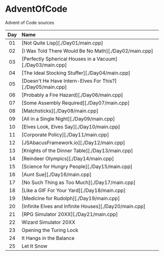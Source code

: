 # AdventOfCode
Advent of Code sources

| Day | Name                                                       |
|:---:|:----------------------------------------------------------|
| 01  | [Not Quite Lisp][./Day01/main.cpp]                         |
| 02  | [I Was Told There Would Be No Math][./Day02/main.cpp]      |
| 03  | [Perfectly Spherical Houses in a Vacuum][./Day03/main.cpp] |
| 04  | [The Ideal Stocking Stuffer][./Day04/main.cpp]             |
| 05  | [Doesn't He Have Intern-Elves For This?][./Day05/main.cpp] |
| 06  | [Probably a Fire Hazard][./Day06/main.cpp]                 |
| 07  | [Some Assembly Required][./Day07/main.cpp]                 |
| 08  | [Matchsticks][./Day08/main.cpp]                            |
| 09  | [All in a Single Night][./Day09/main.cpp]                  |
| 10  | [Elves Look, Elves Say][./Day10/main.cpp]                  |
| 11  | [Corporate Policy][./Day11/main.cpp]                       |
| 12  | [JSAbacusFramework.io][./Day12/main.cpp]                   |
| 13  | [Knights of the Dinner Table][./Day13/main.cpp]            |
| 14  | [Reindeer Olympics][./Day14/main.cpp]                      |
| 15  | [Science for Hungry People][./Day15/main.cpp]              |
| 16  | [Aunt Sue][./Day16/main.cpp]                               |
| 17  | [No Such Thing as Too Much][./Day17/main.cpp]              |
| 18  | [Like a GIF For Your Yard][./Day18/main.cpp]               |
| 19  | [Medicine for Rudolph][./Day19/main.cpp]                   |
| 20  | [Infinite Elves and Infinite Houses][./Day20/main.cpp]     |
| 21  | [RPG Simulator 20XX][./Day21/main.cpp]                     |
| 22  | Wizard Simulator 20XX                                      |
| 23  | Opening the Turing Lock                                    |
| 24  | It Hangs in the Balance                                    |
| 25  | Let It Snow                                                |